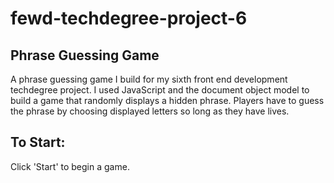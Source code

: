 # fewd-techdegree-project-6
<h2>Phrase Guessing Game</h2>

A phrase guessing game I build for my sixth front end development techdegree project. I used JavaScript and the document object model to build a game that randomly displays a hidden phrase. Players have to guess the phrase by choosing displayed letters so long as they have lives.

## To Start:
Click 'Start' to begin a game.
